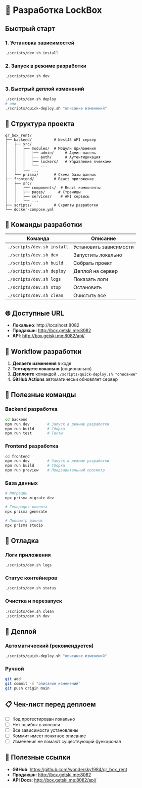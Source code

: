 # 🚀 Разработка LockBox

## Быстрый старт

### 1. Установка зависимостей
```bash
./scripts/dev.sh install
```

### 2. Запуск в режиме разработки
```bash
./scripts/dev.sh dev
```

### 3. Быстрый деплой изменений
```bash
./scripts/dev.sh deploy
# или
./scripts/quick-deploy.sh "описание изменений"
```

## 📁 Структура проекта

```
qr_box_rent/
├── backend/          # NestJS API сервер
│   ├── src/
│   │   ├── modules/  # Модули приложения
│   │   │   ├── admin/     # Админ панель
│   │   │   ├── auth/      # Аутентификация
│   │   │   ├── lockers/   # Управление ячейками
│   │   │   └── ...
│   │   └── ...
│   └── prisma/       # Схема базы данных
├── frontend/         # React приложение
│   ├── src/
│   │   ├── components/  # React компоненты
│   │   ├── pages/      # Страницы
│   │   ├── services/    # API сервисы
│   │   └── ...
├── scripts/          # Скрипты разработки
└── docker-compose.yml
```

## 🔧 Команды разработки

| Команда | Описание |
|---------|----------|
| `./scripts/dev.sh install` | Установить зависимости |
| `./scripts/dev.sh dev` | Запустить локально |
| `./scripts/dev.sh build` | Собрать проект |
| `./scripts/dev.sh deploy` | Деплой на сервер |
| `./scripts/dev.sh logs` | Показать логи |
| `./scripts/dev.sh stop` | Остановить |
| `./scripts/dev.sh clean` | Очистить все |

## 🌐 Доступные URL

- **Локально**: http://localhost:8082
- **Продакшн**: http://box.getski.me:8082
- **API**: http://box.getski.me:8082/api/

## 🔄 Workflow разработки

1. **Делаете изменения** в коде
2. **Тестируете локально** (опционально)
3. **Деплоите** командой `./scripts/quick-deploy.sh "описание"`
4. **GitHub Actions** автоматически обновляет сервер

## 📝 Полезные команды

### Backend разработка
```bash
cd backend
npm run dev        # Запуск в режиме разработки
npm run build      # Сборка
npm run test       # Тесты
```

### Frontend разработка
```bash
cd frontend
npm run dev        # Запуск в режиме разработки
npm run build      # Сборка
npm run preview    # Предварительный просмотр
```

### База данных
```bash
# Миграции
npx prisma migrate dev

# Генерация клиента
npx prisma generate

# Просмотр данных
npx prisma studio
```

## 🐛 Отладка

### Логи приложения
```bash
./scripts/dev.sh logs
```

### Статус контейнеров
```bash
./scripts/dev.sh status
```

### Очистка и перезапуск
```bash
./scripts/dev.sh clean
./scripts/dev.sh dev
```

## 🚀 Деплой

### Автоматический (рекомендуется)
```bash
./scripts/quick-deploy.sh "описание изменений"
```

### Ручной
```bash
git add .
git commit -m "описание изменений"
git push origin main
```

## 📋 Чек-лист перед деплоем

- [ ] Код протестирован локально
- [ ] Нет ошибок в консоли
- [ ] Все зависимости установлены
- [ ] Коммит имеет понятное описание
- [ ] Изменения не ломают существующий функционал

## 🔗 Полезные ссылки

- **GitHub**: https://github.com/wondersky1984/qr_box_rent
- **Продакшн**: http://box.getski.me:8082
- **API Docs**: http://box.getski.me:8082/api/


